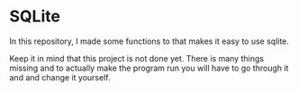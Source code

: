 # SQLite
In this repository, I made some functions to that makes it easy to use sqlite.

Keep it in mind that this project is not done yet. There is many things missing and to actually make the program run you will have to go through it and
and change it yourself.
